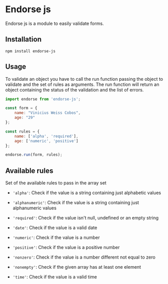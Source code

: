 # Endorse js

Endorse js is a module to easily validate forms.

## Installation

```
npm install endorse-js
```

## Usage

To validate an object you have to call the run function passing the object to validate and the set of rules as arguments.
The run function will return an object containing the status of the validation and the list of errors. 

```javascript
import endorse from 'endorse-js';

const form = {
    name: "Vinicius Weiss Cobos",
    age: "29"
};

const rules = {
    name: ['alpha', 'required'],
    age: ['numeric', 'positive'] 
};

endorse.run(form, rules);
```

## Available rules

Set of the available rules to pass in the array set

- `'alpha'`: Check if the value is a string containing just alphabetic values

- `'alphanumeric'`: Check if the value is a string containing just alphanumeric values

- `'required'`: Check if the value isn't null, undefined or an empty string

- `'date'`: Check if the value is a valid date

- `'numeric'`: Check if the value is a number

- `'positive'`: Check if the value is a positive number

- `'nonzero'`: Check if the value is a number different not equal to zero

- `'nonempty'`: Check if the given array has at least one element

- `'time'`: Check if the value is a valid time

